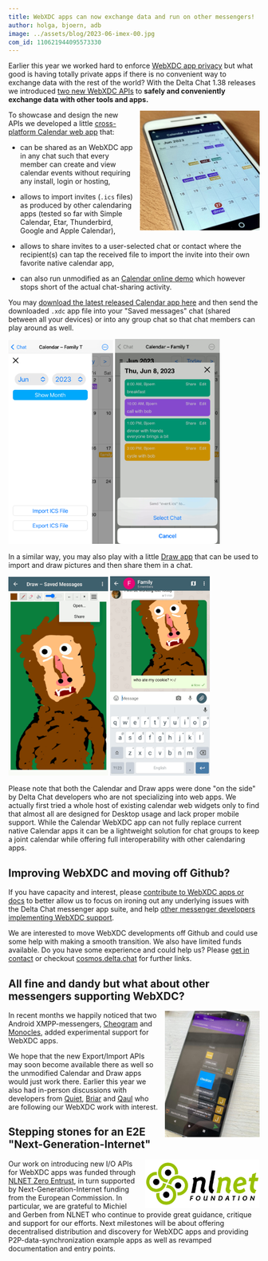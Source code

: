 ```yaml
---
title: WebXDC apps can now exchange data and run on other messengers!
author: holga, bjoern, adb
image: ../assets/blog/2023-06-imex-00.jpg
com_id: 110621944095573330
---
```


Earlier this year we worked hard to enforce [WebXDC app privacy](https://delta.chat/en/2023-05-22-webxdc-security) 
but what good is having totally private apps if there is no convenient way to exchange data with the rest of the world? 
With the Delta Chat 1.38 releases we introduced [two new WebXDC APIs](https://docs.webxdc.org/spec.html#sendtochat) 
to **safely and conveniently exchange data with other tools and apps.**

<img src="../assets/blog/2023-06-imex-00.jpg" width="240" style="float:right; margin-left:1em;" />

To showcase and design the new APIs we developed a little [cross-platform Calendar web app](https://github.com/webxdc/calendar/) that: 

- can be shared as an WebXDC app in any chat such that every member 
  can create and view calendar events without requiring any install, login or hosting, 

- allows to import invites (`.ics` files) as produced by other calendaring apps
  (tested so far with Simple Calendar, Etar, Thunderbird, Google and Apple Calendar), 

- allows to share invites to a user-selected chat or contact 
  where the recipient(s) can tap the received file 
  to import the invite into their own favorite native calendar app, 

- can also run unmodified as an [Calendar online demo](https://webxdc.github.io/calendar/) 
  which however stops short of the actual chat-sharing activity. 

You may [download the latest released Calendar app here](https://github.com/webxdc/calendar/releases/latest/download/calendar.xdc) 
and then send the downloaded `.xdc` app file into your "Saved messages" chat (shared between all your devices) or into any group chat so that chat members can play around as well. 

<img src="../assets/blog/2023-06-imex-01.png" width="210" />
<img src="../assets/blog/2023-06-imex-03.png" width="210" />

In a similar way, you may also play with a little [Draw app](https://github.com/webxdc/draw/releases/latest/download/draw.xdc) 
that can be used to import and draw pictures and then share them in a chat.

<img src="../assets/blog/2023-06-imex-04.png" width="200" />
<img src="../assets/blog/2023-06-imex-05.png" width="200" />

Please note that both the Calendar and Draw apps were done "on the side" 
by Delta Chat developers who are not specializing into web apps. 
We actually first tried a whole host of existing calendar web widgets only to find 
that almost all are designed for Desktop usage and lack proper mobile support. 
While the Calendar WebXDC app can not fully replace current native Calendar apps 
it can be a lightweight solution for chat groups to keep a joint calendar
while offering full interoperability with other calendaring apps. 


## Improving WebXDC and moving off Github? 

If you have capacity and interest, please [contribute to WebXDC apps or docs](https://github.com/webxdc/)
to better allow us to focus on ironing out any underlying issues 
with the Delta Chat messenger app suite,
and help [other messenger developers implementing WebXDC support](https://docs.webxdc.org/spec.html#messenger-implementation).

We are interested to move WebXDC developments off Github and
could use some help with making a smooth transition.
We also have limited funds available. 
Do you have some experience and could help us? 
Please [get in contact](https://delta.chat/en/contribute) 
or checkout [cosmos.delta.chat](https://cosmos.delta.chat) for further links. 


## All fine and dandy but what about other messengers supporting WebXDC? 

<img src="../assets/blog/2023-06-03-cheogram-webxdc.jpg" width="190" style="float:right; margin-left:1em;" />

In recent months we happily noticed that 
two Android XMPP-messengers, [Cheogram](https://cheogram.com/) and [Monocles](https://monocles.wiki/index.php?title=Main_Page),
added experimental support for WebXDC apps. 

We hope that the new Export/Import APIs may soon become available there as well 
so the unmodified Calendar and Draw apps would just work there. 
Earlier this year we also had in-person discussions with developers 
from [Quiet](https://tryquiet.org), 
[Briar](https://briarproject.org/) 
and [Qaul](https://qaul.net) 
who are following our WebXDC work with interest.  


## Stepping stones for an E2E "Next-Generation-Internet" 

<img src="../assets/logos/logo_nlnet.svg" width="230" style="clear: both; float:right; margin-left:1em;" />

Our work on introducing new I/O APIs for WebXDC apps was funded 
through [NLNET Zero Entrust](https://nlnet.nl/entrust/), 
in turn supported by Next-Generation-Internet funding from the European Commission. 
In particular, we are grateful to Michiel and Gerben from NLNET 
who continue to provide great guidance, critique and support for our efforts. 
Next milestones will be about offering decentralised distribution and discovery
for WebXDC apps and providing P2P-data-synchronization example apps 
as well as revamped documentation and entry points. 
